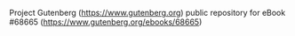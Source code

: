 Project Gutenberg (https://www.gutenberg.org) public repository for eBook #68665 (https://www.gutenberg.org/ebooks/68665)
